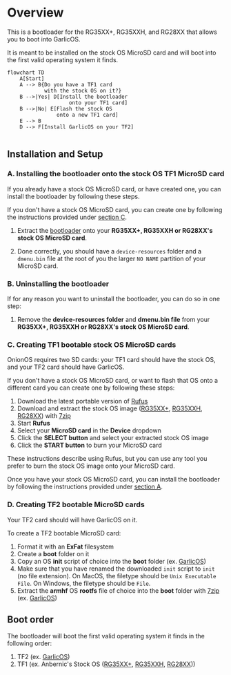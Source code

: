 # Overview
This is a bootloader for the RG35XX+, RG35XXH, and RG28XX that allows you to boot into GarlicOS.

It is meant to be installed on the stock OS MicroSD card and will boot into the first valid operating system it finds.

```mermaid
flowchart TD
    A[Start]
    A --> B{Do you have a TF1 card
            with the stock OS on it?}
    B -->|Yes| D[Install the bootloader 
                    onto your TF1 card]
    B -->|No| E[Flash the stock OS 
                onto a new TF1 card]
    E --> B
    D --> F[Install GarlicOS on your TF2]
    
```

## Installation and Setup

### A. Installing the bootloader onto the stock OS TF1 MicroSD card

If you already have a stock OS MicroSD card, or have created one, you can install the bootloader by following these steps. 

If you don't have a stock OS MicroSD card, you can create one by following the instructions provided under [section C](#c-creating-tf1-bootable-stock-os-microsd-cards).

1. Extract the [bootloader](https://github.com/GarlicOS/bootloader_anbernic_rg35xxplus/archive/refs/heads/master.zip) onto your **RG35XX+, RG35XXH or RG28XX's stock OS MicroSD card**.

2. Done correctly, you should have a `device-resources` folder and a `dmenu.bin` file at the root of you the larger `NO NAME` partition of your MicroSD card.

### B. Uninstalling the bootloader

If for any reason you want to uninstall the bootloader, you can do so in one step:

1. Remove the **device-resources folder** and **dmenu.bin file** from your **RG35XX+, RG35XXH or RG28XX's stock OS MicroSD card**.

### C. Creating TF1 bootable stock OS MicroSD cards

OnionOS requires two SD cards: your TF1 card should have the stock OS, and your TF2 card should have GarlicOS.

If you don't have a stock OS MicroSD card, or want to flash that OS onto a different card you can create one by following these steps:


1. Download the latest portable version of [Rufus](https://github.com/pbatard/rufus/releases/latest)
2. Download and extract the stock OS image ([RG35XX+](https://win.anbernic.com/download/318.html), [RG35XXH](https://win.anbernic.com/download/360.html), [RG28XX](https://win.anbernic.com/download/398.html)) with [7zip](https://www.7-zip.org/download.html)
3. Start **Rufus**
4. Select your **MicroSD card** in the **Device** dropdown
5. Click the **SELECT button** and select your extracted stock OS image
6. Click the **START button** to burn your MicroSD card

These instructions describe using Rufus, but you can use any tool you prefer to burn the stock OS image onto your MicroSD card.

Once you have your stock OS MicroSD card, you can install the bootloader by following the instructions provided under [section A](#a-installing-the-bootloader-onto-the-stock-os-tf1-microsd-card).

### D. Creating TF2 bootable MicroSD cards

Your TF2 card should will have GarlicOS on it.

To create a TF2 bootable MicroSD card:
1. Format it with an **ExFat** filesystem
2. Create a **boot** folder on it
3. Copy an OS **init** script of choice into the **boot** folder (ex. [GarlicOS](https://github.com/GarlicOS/init_template/raw/main/init))
4. Make sure that you have renamed the downloaded `init` script to `init` (no file extension). On MacOS, the filetype should be `Unix Executable File`. On Windows, the filetype should be `File`.
5. Extract the **armhf** OS **rootfs** file of choice into the **boot** folder with [7zip](https://www.7-zip.org/download.html) (ex. [GarlicOS](https://github.com/GarlicOS/buildroot/releases/latest))

## Boot order
The bootloader will boot the first valid operating system it finds in the following order:
1. TF2 (ex. [GarlicOS](https://github.com/GarlicOS/buildroot/releases/latest))
2. TF1 (ex. Anbernic's Stock OS ([RG35XX+](https://win.anbernic.com/download/318.html), [RG35XXH](https://win.anbernic.com/download/360.html), [RG28XX](https://win.anbernic.com/download/398.html)))
